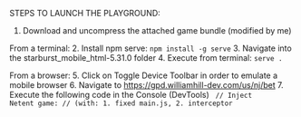 
STEPS TO LAUNCH THE PLAYGROUND:

1. Download and uncompress the attached game bundle (modified by me)

From a terminal:
2. Install npm serve: `npm install -g serve`
3. Navigate into the starburst_mobile_html-5.31.0 folder
4. Execute from terminal: `serve .`

From a browser:
5. Click on Toggle Device Toolbar in order to emulate a mobile browser
6. Navigate to https://gpd.williamhill-dev.com/us/nj/bet
7. Execute the following code in the Console (DevTools)
<code>
    // Inject Netent game:
    // (with: 1. fixed main.js, 2. interceptor <script> in .xhtml)
    var iframe = document.createElement('iframe');
    iframe.src = 'http://gabriele-sacchi.github.io/odr-poc/playground/games/starburst_mobile_html/game/starburst_mobile_html.xhtml?lobbyURL=http://localhost:5000/&server=https://neogames-game-test.casinomodule.com/&sessId=DEMO-12345-EUR&operatorId=neogames&gameId=starburst_mobile_html_sw&lang=en&integration=standard&keepAliveURL=&disableDeviceDetection=true&skipIntro=false&launchType=iframe';
    iframe.height = '600px';
    iframe.width = '100%';
    document.body.appendChild(iframe);
</code>
